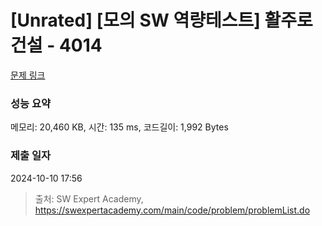 # [Unrated] [모의 SW 역량테스트] 활주로 건설 - 4014 

[문제 링크](https://swexpertacademy.com/main/code/problem/problemDetail.do?contestProbId=AWIeW7FakkUDFAVH) 

### 성능 요약

메모리: 20,460 KB, 시간: 135 ms, 코드길이: 1,992 Bytes

### 제출 일자

2024-10-10 17:56



> 출처: SW Expert Academy, https://swexpertacademy.com/main/code/problem/problemList.do
